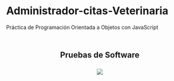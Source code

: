 # Administrador-citas-Veterinaria
Práctica de Programación Orientada a Objetos con JavaScript

<h2 align="center">
   <br>
      Pruebas de Software
   <br>
   <br>
   <img src="./chrome-capture.gif">
   <br>
</h2>


